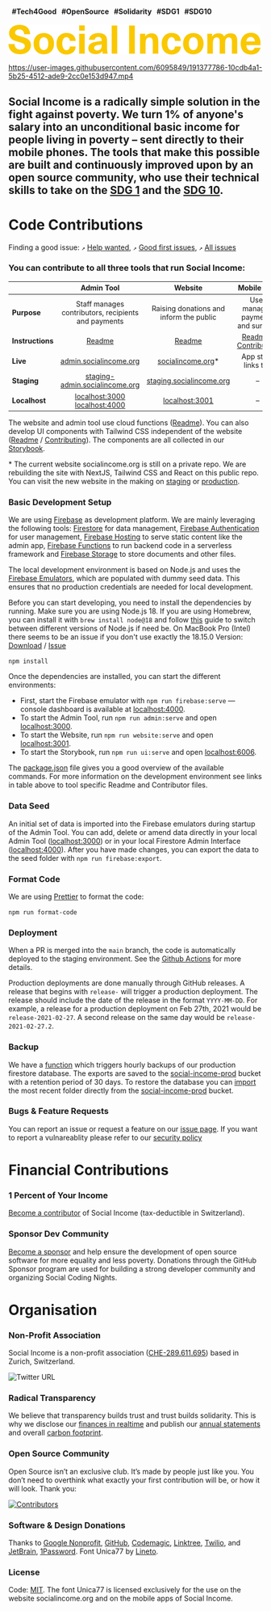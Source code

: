#### &nbsp;&nbsp;#Tech4Good &nbsp;&nbsp;#OpenSource &nbsp;&nbsp;#Solidarity &nbsp;&nbsp;#SDG1 &nbsp;&nbsp;#SDG10

![Social Income Logo](https://github.com/socialincome-san/public/blob/main/shared/assets/logos/logo_color@500px.png?raw=true)

https://user-images.githubusercontent.com/6095849/191377786-10cdb4a1-5b25-4512-ade9-2cc0e153d947.mp4

## Social Income is a radically simple solution in the fight against poverty. We turn 1% of anyone's salary into an unconditional basic income for people living in poverty – sent directly to their mobile phones. The tools that make this possible are built and continuously improved upon by an open source community, who use their technical skills to take on the [SDG 1](https://sdgs.un.org/goals/goal1) and the [SDG 10](https://sdgs.un.org/goals/goal10).

# Code Contributions

Finding a good issue: `↗`
[Help wanted](https://github.com/socialincome-san/public/issues?q=is%3Aopen+is%3Aissue+label%3A%22help+wanted%22),
`↗`
[Good first issues](https://github.com/socialincome-san/public/issues?q=is%3Aopen+is%3Aissue+label%3A%22good+first+issue%22),
`↗`
[All issues](https://github.com/socialincome-san/public/issues?q=is%3Aopen+is%3Aissue)

### You can contribute to all three tools that run Social Income:

|                  |                                   Admin Tool                                    |                                     Website                                      |                                     Mobile App                                      |
| ---------------- | :-----------------------------------------------------------------------------: | :------------------------------------------------------------------------------: | :---------------------------------------------------------------------------------: |
| **Purpose**      |               Staff manages contributors, recipients and payments               |                     Raising donations and inform the public                      |                          User manages payments and surveys                          |
| **Instructions** |                            [Readme](admin/README.md)                            |                           [Readme](website/README.md)                            | [Readme](recipients_app/README.md) / [Contributing](recipients_app/CONTRIBUTING.md) |
| **Live**         |            [admin.socialincome.org](https://admin.socialincome.org)             |                  [socialincome.org](https://socialincome.org)\*                  |                                 App store links tba                                 |
| **Staging**      |    [staging-admin.socialincome.org](https://staging-admin.socialincome.org)     | [staging.socialincome.org](https://staging.socialincome.org/) |                                          –                                          |
| **Localhost**    | [localhost:3000](http://localhost:3000) [localhost:4000](http://localhost:4000) |                     [localhost:3001](http://localhost:3001)                      |                                          –                                          |

The website and admin tool use cloud functions
([Readme](functions/README.md)). You can also develop UI components with
Tailwind CSS independent of the website ([Readme](ui/README.md) /
[Contributing](ui/CONTRIBUTING.md)). The components are all collected in
our [Storybook](https://socialincome-san.github.io/public/).

\* The current website socialincome.org is still on a private repo. We
are rebuilding the site with NextJS, Tailwind CSS and React on this
public repo. You can visit the new website in the making on
[staging](https://staging.socialincome.org/) or [production](https://prod.socialincome.org/).

### Basic Development Setup

We are using [Firebase](https://firebase.google.com) as development
platform. We are mainly leveraging the following tools:
[Firestore](https://firebase.google.com/docs/firestore) for data
management,
[Firebase Authentication](https://firebase.google.com/docs/auth) for
user management,
[Firebase Hosting](https://firebase.google.com/docs/hosting) to serve
static content like the admin app,
[Firebase Functions](https://firebase.google.com/docs/functions) to run
backend code in a serverless framework and
[Firebase Storage](https://firebase.google.com/docs/storage) to store
documents and other files.

The local development environment is based on Node.js and uses the
[Firebase Emulators](https://firebase.google.com/docs/emulator-suite),
which are populated with dummy seed data. This ensures that no
production credentials are needed for local development.

Before you can start developing, you need to install the dependencies by
running. Make sure you are using Node.js 18. If you are using Homebrew,
you can install it with `brew install node@18` and follow
[this](https://ralphjsmit.com/switch-between-nodejs-versions-homebrew)
guide to switch between different versions of Node.js if need be. On MacBook Pro (Intel) there seems to be an issue if you don't use exactly the 18.15.0 Version: [Download](https://nodejs.org/dist/v18.15.0/node-v18.15.0.pkg) / [Issue](https://github.com/firebase/firebase-tools/issues/5614)


```shell
npm install
```

Once the dependencies are installed, you can start the different
environments:

- First, start the Firebase emulator with `npm run firebase:serve` —
  console dashboard is available at
  [localhost:4000](http://localhost:4000).
- To start the Admin Tool, run `npm run admin:serve` and open
  [localhost:3000](http://localhost:3000).
- To start the Website, run `npm run website:serve` and open
  [localhost:3001](http://localhost:3001).
- To start the Storybook, run `npm run ui:serve` and open
  [localhost:6006](http://localhost:6006).

The [package.json](package.json) file gives you a good overview of the
available commands. For more information on the development environment
see links in table above to tool specific Readme and Contributor files.

### Data Seed

An initial set of data is imported into the Firebase emulators during
startup of the Admin Tool. You can add, delete or amend data directly in
your local Admin Tool ([localhost:3000](http://localhost:3000)) or in
your local Firestore Admin Interface
([localhost:4000](http://localhost:4000/firestore/data)). After you have
made changes, you can export the data to the seed folder with
`npm run firebase:export`.

### Format Code

We are using [Prettier](https://prettier.io) to format the code:

```shell
npm run format-code
```

### Deployment

When a PR is merged into the `main` branch, the code is automatically
deployed to the staging environment. See the
[Github Actions](./.github/workflows) for more details.

Production deployments are done manually through GitHub releases. A
release that begins with `release-` will trigger a production
deployment. The release should include the date of the release in the
format `YYYY-MM-DD`. For example, a release for a production deployment
on Feb 27th, 2021 would be `release-2021-02-27`. A second release on the
same day would be `release-2021-02-27.2`.

### Backup

We have a
[function](https://console.cloud.google.com/logs/query;query=resource.type%3D%22cloud_function%22%20resource.labels.function_name%3D%22siWebFirestoreExport%22%20resource.labels.region%3D%22us-central1%22?project=social-income-prod&authuser=1&hl=en)
which triggers hourly backups of our production firestore database. The
exports are saved to the
[social-income-prod](https://console.cloud.google.com/storage/browser/social-income-prod;tab=objects?forceOnBucketsSortingFiltering=false&authuser=1&project=social-income-prod&prefix=&forceOnObjectsSortingFiltering=true)
bucket with a retention period of 30 days. To restore the database you
can
[import](https://console.cloud.google.com/firestore/import-export?authuser=1&project=social-income-prod)
the most recent folder directly from the
[social-income-prod](https://console.cloud.google.com/storage/browser/social-income-prod;tab=objects?forceOnBucketsSortingFiltering=false&authuser=1&project=social-income-prod&prefix=&forceOnObjectsSortingFiltering=true)
bucket.

### Bugs & Feature Requests

You can report an issue or request a feature on our
[issue page](https://github.com/socialincome-san/public/issues/new/choose).
If you want to report a vulnareablity please refer to our
[security policy](https://github.com/socialincome-san/public/blob/main/SECURITY.md)

# Financial Contributions

### 1 Percent of Your Income

[Become a contributor](https://socialincome.org/get-involved) of Social
Income (tax-deductible in Switzerland).

### Sponsor Dev Community

[Become a sponsor](https://github.com/sponsors/socialincome-san) and
help ensure the development of open source software for more equality
and less poverty. Donations through the GitHub Sponsor program are used
for building a strong developer community and organizing Social Coding
Nights.

# Organisation

### Non-Profit Association

Social Income is a non-profit association
([CHE-289.611.695](https://www.uid.admin.ch/Detail.aspx?uid_id=CHE-289.611.695))
based in Zurich, Switzerland.

![Twitter URL](https://img.shields.io/twitter/url?label=Follow%20%40so_income&style=social&url=https%3A%2F%2Ftwitter.com%2Fso_income)

### Radical Transparency

We believe that transparency builds trust and trust builds solidarity.
This is why we disclose our
[finances in realtime](https://socialincome.org/finances) and publish
our [annual statements](https://socialincome.org/reporting) and overall
[carbon footprint](https://socialincome.org/sustainability).

### Open Source Community

Open Source isn’t an exclusive club. It’s made by people just like you.
You don’t need to overthink what exactly your first contribution will
be, or how it will look. Thank you:

[![Contributors](https://contrib.rocks/image?repo=socialincome-san/public&columns=10)](https://github.com/socialincome-san/public/graphs/contributors)

### Software & Design Donations

Thanks to [Google Nonprofit](https://www.google.com/nonprofits/),
[GitHub](https://socialimpact.github.com),
[Codemagic](https://codemagic.io/start/), [Linktree](https://linktr.ee),
[Twilio](https://twilio.org), and [JetBrain](https://www.jetbrains.com),
[1Password](https://1password.com/). Font Unica77 by
[Lineto](https://www.lineto.com).

### License

Code: [MIT](LICENSE). The font Unica77 is licensed exclusively for the
use on the website socialincome.org and on the mobile apps of Social
Income.
